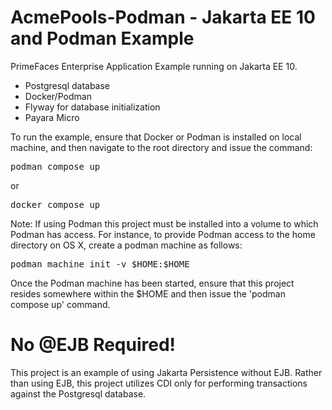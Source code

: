 AcmePools-Podman - Jakarta EE 10 and Podman Example
================

PrimeFaces Enterprise Application Example running on Jakarta EE 10.

- Postgresql database
- Docker/Podman
- Flyway for database initialization
- Payara Micro

To run the example, ensure that Docker or Podman is installed on local machine,
and then navigate to the root directory and issue the command:

<pre>
podman compose up
</pre>
or
<pre>
docker compose up
</pre>

Note: If using Podman this project must be installed into a volume
to which Podman has access.  For instance, to provide Podman access
to the home directory on OS X, create a podman machine as follows:

<pre>
podman machine init -v $HOME:$HOME
</pre>

Once the Podman machine has been started, ensure that this project resides
somewhere within the $HOME and then issue the 'podman compose up' command.

No @EJB Required!
===============

This project is an example of using Jakarta Persistence without EJB. Rather
than using EJB, this project utilizes CDI only for performing transactions
against the Postgresql database.
